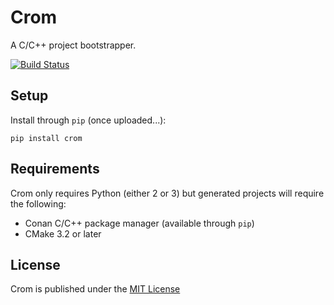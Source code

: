 # Crom

A C/C++ project bootstrapper.

[![Build Status](https://travis-ci.org/mropert/crom.svg?branch=master)](https://travis-ci.org/mropert/crom)

## Setup

Install through `pip` (once uploaded...):

```
pip install crom
```

## Requirements

Crom only requires Python (either 2 or 3) but generated projects will require the following:
* Conan C/C++ package manager (available through `pip`)
* CMake 3.2 or later

## License

Crom is published under the [MIT License](LICENSE.md)
